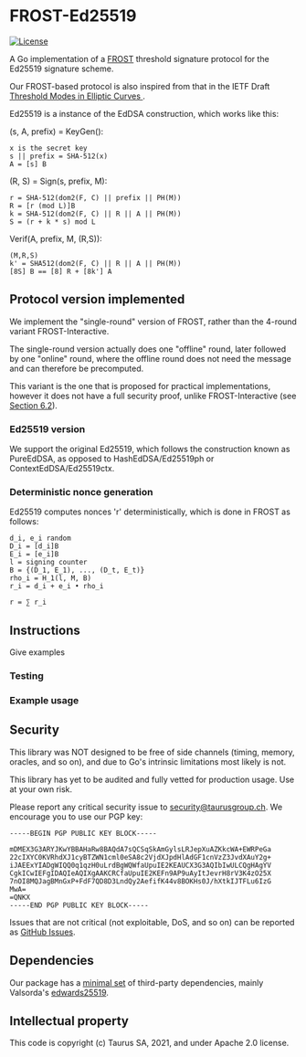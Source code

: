 # FROST-Ed25519

[![License](https://img.shields.io/badge/License-Apache%202.0-blue.svg)](https://opensource.org/licenses/Apache-2.0)


A Go implementation of a [FROST](https://eprint.iacr.org/2020/852.pdf)
threshold signature protocol for the Ed25519 signature scheme.

Our FROST-based protocol is also inspired from that in the IETF
Draft [Threshold Modes in Elliptic Curves ](https://www.ietf.org/id/draft-hallambaker-threshold-05.html).

Ed25519 is a instance of the EdDSA construction, which works like this:

(s, A, prefix) = KeyGen():

    x is the secret key
    s || prefix = SHA-512(x)
    A = [s] B

(R, S) = Sign(s, prefix, M):

    r = SHA-512(dom2(F, C) || prefix || PH(M))
    R = [r (mod L)]B
    k = SHA-512(dom2(F, C) || R || A || PH(M))
    S = (r + k * s) mod L

Verif(A, prefix, M, (R,S)):

    (M,R,S)
    k' = SHA512(dom2(F, C) || R || A || PH(M))
    [8S] B == [8] R + [8k'] A

## Protocol version implemented

We implement the "single-round" version of FROST, rather than the 4-round variant
FROST-Interactive.

The single-round version actually does one "offline" round, later followed
by one "online" round, where the offline round does not need the message
and can therefore be precomputed.

This variant is the one that is proposed for practical implementations,
however it does not have a full security proof, unlike
FROST-Interactive (see [Section
6.2](https://eprint.iacr.org/2020/852.pdf)).


### Ed25519 version

We support the original Ed25519, which follows the construction known as
PureEdDSA, as opposed to HashEdDSA/Ed25519ph or ContextEdDSA/Ed25519ctx.

### Deterministic nonce generation

Ed25519 computes nonces 'r' deterministically, which is done in FROST as
follows:

    d_i, e_i random
    D_i = [d_i]B
    E_i = [e_i]B
    l = signing counter
    B = {(D_1, E_1), ..., (D_t, E_t)}
    rho_i = H_1(l, M, B)
    r_i = d_i + e_i • rho_i

    r = ∑ r_i

## Instructions

Give examples

### Testing

### Example usage

## Security

This library was NOT designed to be free of side channels (timing,
memory, oracles, and so on), and due to Go's intrinsic limitations
most likely is not.

This library has yet to be audited and fully vetted for production
usage. Use at your own risk.

Please report any critical security issue to security@taurusgroup.ch.
We encourage you to use our PGP key:

```
-----BEGIN PGP PUBLIC KEY BLOCK-----

mDMEX3G3ARYJKwYBBAHaRw8BAQdA7sQCSqSkAmGylsLRJepXuAZKkcWA+EWRPeGa
22cIXYC0KVRhdXJ1cyBTZWN1cml0eSA8c2VjdXJpdHlAdGF1cnVzZ3JvdXAuY2g+
iJAEExYIADgWIQQ0q1qzH0uLrdBgWQWfaUpuIE2KEAUCX3G3AQIbIwULCQgHAgYV
CgkICwIEFgIDAQIeAQIXgAAKCRCfaUpuIE2KEFn9AP9uAyItJevrH8rV3K4zO25X
7nOI8MQJagBMnGxP+FdF7QD8D3LndQy2AefifK44v8BOKHs0J/hXtkIJTFLu6IzG
MwA=
=QNKX
-----END PGP PUBLIC KEY BLOCK-----
```

Issues that are not critical (not exploitable, DoS, and so on) can be reported as [GitHub Issues](https://github.com/taurusgroup/frost-ed25519/issues).


## Dependencies 

Our package has a [minimal set](./go.mod) of third-party dependencies,
mainly Valsorda's [edwards25519](https://filippo.io/edwards25519).


## Intellectual property

This code is copyright (c) Taurus SA, 2021, and under Apache 2.0 license.

